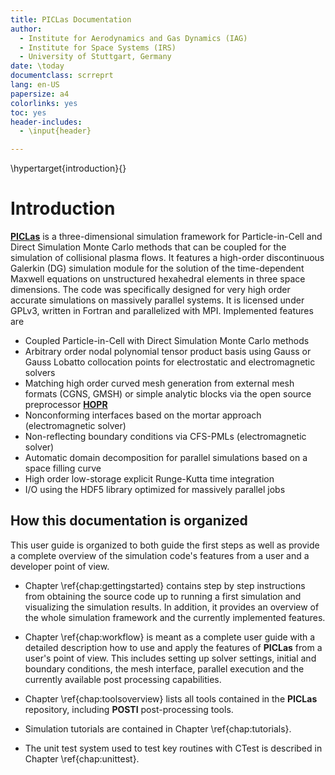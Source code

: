 ```yaml
---
title: PICLas Documentation
author: 
  - Institute for Aerodynamics and Gas Dynamics (IAG)
  - Institute for Space Systems (IRS)
  - University of Stuttgart, Germany
date: \today
documentclass: scrreprt
lang: en-US
papersize: a4
colorlinks: yes
toc: yes
header-includes:
  - \input{header}

---
```


\hypertarget{introduction}{}

# Introduction

 [**PICLas**](http://https://github.com/piclas-framework/piclas)  is a three-dimensional simulation
 framework for Particle-in-Cell and Direct Simulation Monte Carlo methods that can be coupled for
 the simulation of collisional plasma flows.
 It features a high-order discontinuous 
 Galerkin (DG) simulation module for the solution of the time-dependent Maxwell 
 equations on unstructured hexahedral elements in three space dimensions. 
 The code was specifically designed for very high order accurate simulations on massively parallel 
 systems. 
 It is licensed under GPLv3, written in Fortran and parallelized with MPI. Implemented features are
 
 * Coupled Particle-in-Cell with Direct Simulation Monte Carlo methods
 * Arbitrary order nodal polynomial tensor product basis using Gauss or Gauss Lobatto collocation points for electrostatic and electromagnetic solvers
 * Matching high order curved mesh generation from external mesh formats (CGNS, GMSH) or simple analytic blocks via the open source preprocessor [**HOPR**](http://hopr-project.org)
 * Nonconforming interfaces based on the mortar approach (electromagnetic solver)
 * Non-reflecting boundary conditions via CFS-PMLs (electromagnetic solver)
 * Automatic domain decomposition for parallel simulations based on a space filling curve
 * High order low-storage explicit Runge-Kutta time integration
 * I/O using the HDF5 library optimized for massively parallel jobs
 
## How this documentation is organized

This user guide is organized to both guide the first steps as well as provide a complete overview of 
the simulation code's features from a user and a developer point of view.

* Chapter \ref{chap:gettingstarted} contains step by step instructions from obtaining the source 
  code up to running a first simulation and visualizing the simulation results. In addition, it 
  provides an overview of the whole simulation framework and the currently implemented features.

* Chapter \ref{chap:workflow} is meant as a complete user guide with a detailed description how to 
  use and apply the features of **PICLas** from a user's point of view. This includes setting up 
  solver settings, initial and boundary conditions, the mesh interface, parallel execution and the 
  currently available post processing capabilities.

* Chapter \ref{chap:toolsoverview} lists all tools contained in the **PICLas** repository, including 
  **POSTI** post-processing tools. 

* Simulation tutorials are contained in Chapter \ref{chap:tutorials}.

* The unit test system used to test key routines with CTest is described in Chapter \ref{chap:unittest}.
